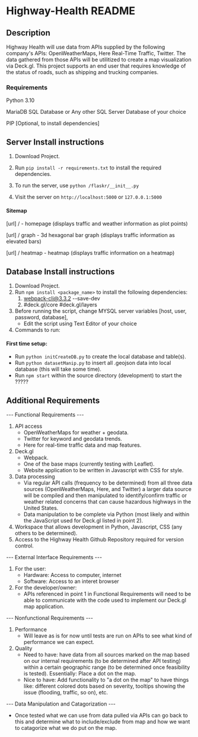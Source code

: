 ﻿# Highway-Health README

## Description

Highway Health will use data from APIs supplied by the following company's APIs: OpenWeatherMaps, Here Real-Time Traffic, Twitter. The data gathered from those APIs will be utilitized to create a map visualization via Deck.gl. This project supports an end user that requires knowledge of the status of roads, such as shipping and trucking companies.

### Requirements

Python 3.10

MariaDB SQL Database or Any other SQL Server Database of your choice

PIP [Optional, to install dependencies]

## Server Install instructions

1. Download Project.
2. Run `pip install -r requirements.txt` to install the required dependencies.

3. To run the server, use `python /flaskr/__init__.py`
4. Visit the server on `http://localhost:5000` or `127.0.0.1:5000`

#### Sitemap
[url] / - homepage (displays traffic and weather information as plot points)

[url] / graph - 3d hexagonal bar graph (displays traffic information as elevated bars)

[url] / heatmap - heatmap (displays traffic information on a heatmap)


## Database Install instructions

1. Download Project.
2. Run ```npm install <package_name>``` to install the following dependencies: 
    1. webpack-cli@3.3.2 --save-dev
    2. #deck.gl/core #deck.gl/layers
3. Before running the script, change MYSQL server variables [host, user, password, database],
    - Edit the script using Text Editor of your choice
4. Commands to run:

#### First time setup:

* Run `python initCreateDB.py` to create the local database and table(s).
* Run `python datasetManip.py` to insert all .geojson data into local database (this will take some time).
* Run `npm start` within the source directory (development) to start the ?????

## Additional Requirements

--- Functional Requirements ---

1. API access
   - OpenWeatherMaps for weather + geodata.
   - Twitter for keyword and geodata trends.
   - Here for real-time traffic data and map features.
2. Deck.gl
   - Webpack.
   - One of the base maps (currently testing with Leaflet).
   - Website application to be written in Javascript with CSS for style.
3. Data processing
   - Via regular API calls (frequency to be determined) from all three data sources (OpenWeatherMaps, Here, and Twitter) a larger data source will be 
  compiled and then manipulated to identify/confirm traffic or weather related concerns that can cause hazardous highways in the United States. 
   - Data manipulation to be complete via Python (most likely and within the JavaScript used for Deck.gl listed in point 2).
4. Workspace that allows development in Python, Javascript, CSS (any others to be determined).
5. Access to the Highway Health Github Repository required for version control.


--- External Interface Requirements ---

1. For the user: 
   - Hardware: Access to computer, internet
   - Software: Access to an interet browser
2. For the developer/owner: 
   - APIs referenced in point 1 in Functional Requirements will need to be able to communicate with the code used to implement our Deck.gl map application.


--- Nonfunctional Requirements ---

1. Performance
   - Will leave as is for now until tests are run on APIs to see what kind of performance we can expect. 
2. Quality
   - Need to have: have data from all sources marked on the map based on our internal requirements (to be determined after API testing) within a certain 
  geographic range (to be determined once feasibility is tested). Essentially: Place a dot on the map. 
   - Nice to have: Add functionality to "a dot on the map" to have things like: different colored dots based on severity, tooltips showing the issue (flooding, 
  traffic, so on), etc.
  
  
--- Data Manipulation and Catagorization ---

   - Once tested what we can use from data pulled via APIs can go back to this and determine what to include/exclude from map and how we want to catagorize what 
  we do put on the map.

